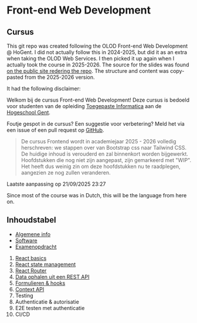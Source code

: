 # Front-end Web Development

## Cursus

This git repo was created following the OLOD Front-end Web Development @ HoGent. I did not actually follow this in 2024-2025, but did it as an extra when taking the OLOD Web Services. I then picked it up again when I actually took the course in 2025-2026. The source for the slides was found [on the public site redering the repo](https://hogent-frontendweb.github.io/frontendweb-cursus/#/). The structure and content was copy-pasted from the 2025-2026 version.

It had the following disclaimer:

Welkom bij de cursus Front-end Web Development! Deze cursus is bedoeld voor studenten van de opleiding [Toegepaste Informatica](https://www.hogent.be/opleidingen/bachelors/toegepaste-informatica/) aan de [Hogeschool Gent](https://www.hogent.be/).

Foutje gespot in de cursus? Een suggestie voor verbetering? Meld het via een issue of een pull request op [GitHub](https://github.com/HOGENT-frontendweb/frontendweb-cursus).

> De cursus Frontend wordt in academiejaar 2025 - 2026 volledig herschreven: we stappen over van Bootstrap css naar Tailwind CSS. De huidige inhoud is verouderd en zal binnenkort worden bijgewerkt. Hoofdstukken die nog niet zijn aangepast, zijn gemarkeerd met "WIP". Het heeft dus weinig zin om deze hoofdstukken nu te raadplegen, aangezien ze nog zullen veranderen.

Laatste aanpassing op 21/09/2025 23:27

Since most of the course was in Dutch, this will be the language from here on.

## Inhoudstabel

- [Algemene info](A_algemene_info.md)
- [Software](B_software.md)
- [Examenopdracht](C_examenopdracht.md)

1. [React basics](001_react_basics.md)
2. [React state management](002_react_state_management.md)
3. [React Router](003_react_router.md)
4. [Data ophalen uit een REST API](004_data_ophalen_uit_een_rest_api.md)
5. [Formulieren & hooks](005_formulieren_en_hooks.md)
6. [Context API](006_context_api.md)
7. Testing
8. Authenticatie & autorisatie
9. E2E testen met authenticatie
10. CI/CD
